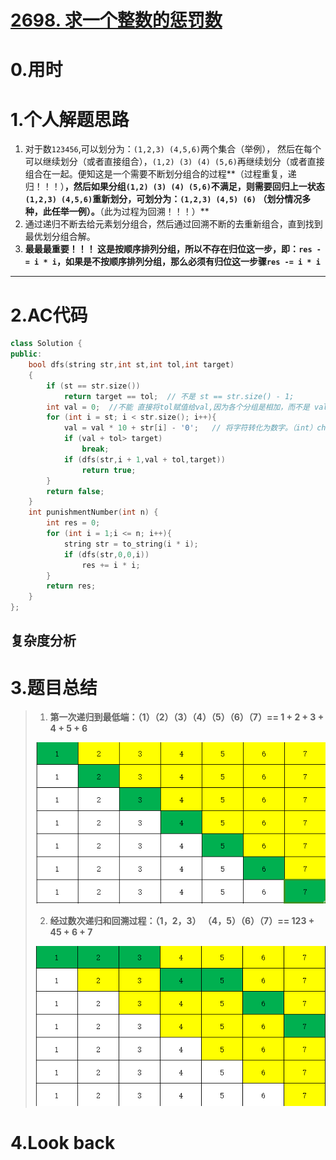 # [2698. 求一个整数的惩罚数](https://leetcode.cn/problems/find-the-punishment-number-of-an-integer/)

# 0.用时



# 1.个人解题思路

1. 对于数`123456`,可以划分为：`(1,2,3) (4,5,6)`两个集合（举例）， 然后在每个可以继续划分（或者直接组合），`(1,2) (3) (4) (5,6)`再继续划分（或者直接组合在一起。便知这是一个需要不断划分组合的过程**（过程重复，递归！！！）**，然后如果分组`(1,2) (3) (4) (5,6)`不满足，则需要回归上一状态`(1,2,3) (4,5,6)`重新划分，可划分为：`(1,2,3) (4,5) (6)` （划分情况多种，此任举一例）。**（此为过程为回溯！！！）**
2. 通过递归不断去给元素划分组合，然后通过回溯不断的去重新组合，直到找到最优划分组合解。
3. **最最最重要！！！ 这是按顺序排列分组，所以不存在归位这一步，即：`res -= i * i`，如果是不按顺序排列分组，那么必须有归位这一步骤`res -= i * i`**

******************

# 2.AC代码

```C++
class Solution {
public:
    bool dfs(string str,int st,int tol,int target)
    {
        if (st == str.size())
            return target == tol;  // 不是 st == str.size() - 1;
        int val = 0;  //不能 直接将tol赋值给val,因为各个分组是相加，而不是 val * 10 + str[i] - '0'
        for (int i = st; i < str.size(); i++){
            val = val * 10 + str[i] - '0';   // 将字符转化为数字。（int）char
            if (val + tol> target)
                break;
            if (dfs(str,i + 1,val + tol,target))
                return true;
        }
        return false;
    }
    int punishmentNumber(int n) {
        int res = 0;
        for (int i = 1;i <= n; i++){
            string str = to_string(i * i);
            if (dfs(str,0,0,i))
                res += i * i;
        }
        return res;
    }
};
```

## 复杂度分析





# 3.题目总结

> 1. **第一次递归到最低端：（1）（2）（3）（4）（5）（6）（7）== 1 + 2 + 3 + 4 + 5 + 6**
>
> ![image-20231025154341262](https://raw.githubusercontent.com/advancingsweet/Image/main/image-20231025154341262.png)
>
> 2. **经过数次递归和回溯过程：（1，2，3） （4，5）（6）（7）== 123 + 45 + 6 + 7**
>
> ![image-20231025154258458](https://raw.githubusercontent.com/advancingsweet/Image/main/image-20231025154258458.png)
>
> 



# 4.Look back

